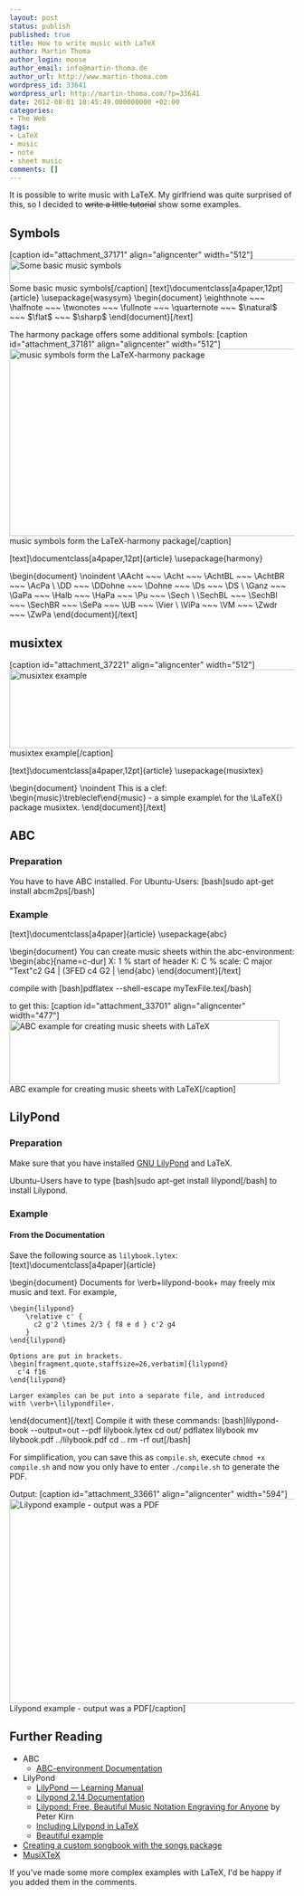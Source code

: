 ```yaml
---
layout: post
status: publish
published: true
title: How to write music with LaTeX
author: Martin Thoma
author_login: moose
author_email: info@martin-thoma.de
author_url: http://www.martin-thoma.com
wordpress_id: 33641
wordpress_url: http://martin-thoma.com/?p=33641
date: 2012-08-01 10:45:49.000000000 +02:00
categories:
- The Web
tags:
- LaTeX
- music
- note
- sheet music
comments: []
---
```

It is possible to write music with LaTeX. My girlfriend was quite surprised of this, so I decided to <del datetime="2012-08-01T08:01:06+00:00">write a little tutorial</del> show some examples. 

<h2>Symbols</h2>
[caption id="attachment_37171" align="aligncenter" width="512"]<a href="http://martin-thoma.com/wp-content/uploads/2012/08/music-notes.png"><img src="http://martin-thoma.com/wp-content/uploads/2012/08/music-notes.png" alt="Some basic music symbols" title="Some basic music symbols" width="512" height="42" class="size-full wp-image-37171" /></a> Some basic music symbols[/caption]
[text]\documentclass[a4paper,12pt]{article}
\usepackage{wasysym}
\begin{document}
\eighthnote ~~~ \halfnote ~~~ \twonotes ~~~ \fullnote ~~~ 
\quarternote ~~~ $\natural$ ~~~ $\flat$ ~~~ $\sharp$
\end{document}[/text]

The harmony package offers some additional symbols:
[caption id="attachment_37181" align="aligncenter" width="512"]<a href="http://martin-thoma.com/wp-content/uploads/2012/08/latex-music-harmony.png"><img src="http://martin-thoma.com/wp-content/uploads/2012/08/latex-music-harmony.png" alt="music symbols form the LaTeX-harmony package" title="music symbols form the LaTeX-harmony package" width="512" height="331" class="size-full wp-image-37181" /></a> music symbols form the LaTeX-harmony package[/caption]

[text]\documentclass[a4paper,12pt]{article}
\usepackage{harmony}

\begin{document}
    \noindent \AAcht ~~~ \Acht ~~~ \AchtBL ~~~ \AchtBR ~~~ \AcPa \\
    \DD ~~~ \DDohne ~~~ \Dohne ~~~ \Ds ~~~ \DS \\
    \Ganz ~~~ \GaPa ~~~ \Halb ~~~ \HaPa ~~~ \Pu ~~~ \Sech \\
    \SechBL ~~~ \SechBl ~~~ \SechBR  ~~~ \SePa ~~~ \UB ~~~ \Vier \\
    \ViPa ~~~ \VM ~~~ \Zwdr ~~~ \ZwPa
\end{document}[/text]

<h2>musixtex</h2>
[caption id="attachment_37221" align="aligncenter" width="512"]<a href="http://martin-thoma.com/wp-content/uploads/2012/08/latex-musixtex.png"><img src="http://martin-thoma.com/wp-content/uploads/2012/08/latex-musixtex.png" alt="musixtex example" title="musixtex example" width="512" height="139" class="size-full wp-image-37221" /></a> musixtex example[/caption]

[text]\documentclass[a4paper,12pt]{article}
\usepackage{musixtex}

\begin{document}
    \noindent This is a clef:
    \begin{music}\trebleclef\end{music}
    - a simple example\\
    for the \LaTeX{} package musixtex.
\end{document}[/text]

<h2>ABC</h2>
<h3>Preparation</h3>
You have to have ABC installed. For Ubuntu-Users:
[bash]sudo apt-get install abcm2ps[/bash]

<h3>Example</h3>
[text]\documentclass[a4paper]{article}
\usepackage{abc}

\begin{document}
    You can create music sheets within the abc-environment:
    \begin{abc}[name=c-dur]
        X: 1 % start of header
        K: C % scale: C major
        "Text"c2 G4 | (3FED c4 G2 |
    \end{abc}
\end{document}[/text]

compile with
[bash]pdflatex --shell-escape myTexFile.tex[/bash]

to get this:
[caption id="attachment_33701" align="aligncenter" width="477"]<a href="http://martin-thoma.com/wp-content/uploads/2012/07/abc-example.png"><img src="http://martin-thoma.com/wp-content/uploads/2012/07/abc-example.png" alt="ABC example for creating music sheets with LaTeX" title="ABC example for creating music sheets with LaTeX" width="477" height="113" class="size-full wp-image-33701" /></a> ABC example for creating music sheets with LaTeX[/caption]


<h2>LilyPond</h2>
<h3>Preparation</h3>
Make sure that you have installed <a href="http://en.wikipedia.org/wiki/GNU_LilyPond">GNU LilyPond</a> and LaTeX. 

Ubuntu-Users have to type
[bash]sudo apt-get install lilypond[/bash]
to install Lilypond.

<h3>Example</h3>
<h4>From the Documentation</h4>
Save the following source as <code>lilybook.lytex</code>:
[text]\documentclass[a4paper]{article}

\begin{document}
    Documents for \verb+lilypond-book+ may freely mix music and text.
    For example,

    \begin{lilypond}
        \relative c' {
          c2 g'2 \times 2/3 { f8 e d } c'2 g4
        }
    \end{lilypond}

    Options are put in brackets.
    \begin[fragment,quote,staffsize=26,verbatim]{lilypond}
      c'4 f16
    \end{lilypond}

    Larger examples can be put into a separate file, and introduced 
    with \verb+\lilypondfile+.
\end{document}[/text]
Compile it with these commands:
[bash]lilypond-book --output=out --pdf lilybook.lytex
cd out/
pdflatex lilybook
mv lilybook.pdf ../lilybook.pdf
cd ..
rm -rf out[/bash]

For simplification, you can save this as <code>compile.sh</code>, execute <code>chmod +x compile.sh</code> and now you only have to enter <code>./compile.sh</code> to generate the PDF.

Output:
[caption id="attachment_33661" align="aligncenter" width="594"]<a href="http://martin-thoma.com/wp-content/uploads/2012/07/lilypond-example.png"><img src="http://martin-thoma.com/wp-content/uploads/2012/07/lilypond-example.png" alt="Lilypond example - output was a PDF" title="Lilypond example - output was a PDF" width="594" height="362" class="size-full wp-image-33661" /></a> Lilypond example - output was a PDF[/caption]

<h2>Further Reading</h2>
<ul>
<li>ABC
<ul>
  <li><a href="http://www.tug.org/texlive/Contents/live/texmf-dist/doc/latex/abc/abc.pdf">ABC-environment Documentation</a></li>
</ul>
</li>
<li>LilyPond 
<ul>
  <li><a href="http://lilypond.org/doc/v2.14/Documentation/learning/index#top">LilyPond &mdash; Learning Manual</a></li>
  <li><a href="http://lilypond.org/doc/v2.14/Documentation/essay.pdf">Lilypond 2.14 Documentation</a></li>
  <li><a href="http://createdigitalmusic.com/2010/05/lilypond-free-beautiful-music-notation-engraving-for-anyone/">Lilypond: Free, Beautiful Music Notation Engraving for Anyone</a> by Peter Kirn</li>
  <li><a href="http://stackoverflow.com/q/10152486/562769">Including Lilypond in LaTeX</a></li>
  <li><a href="http://tex.stackexchange.com/a/69804/5645">Beautiful example</a></li>
</ul>
</li>
<li><a href="http://tex.stackexchange.com/questions/19813/creating-a-custom-songbook-with-the-songs-package">Creating a custom songbook with the songs package</a></li>
<li><a href="http://homepage2.nifty.com/tonomu/score/musixtex/musixtexe.html">MusiXTeX</a></li>
</ul>


If you've made some more complex examples with LaTeX, I'd be happy if you added them in the comments.

